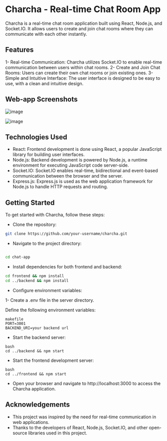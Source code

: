 
# Charcha - Real-time Chat Room App
Charcha is a real-time chat room application built using React, Node.js, and Socket.IO. It allows users to create and join chat rooms where they can communicate with each other instantly.

## Features
1- Real-time Communication: Charcha utilizes Socket.IO to enable real-time communication between users within chat rooms.
2- Create and Join Chat Rooms: Users can create their own chat rooms or join existing ones.
3- Simple and Intuitive Interface: The user interface is designed to be easy to use, with a clean and intuitive design.

## Web-app Screenshots
![image](https://github.com/Tejas20-03/chat-app/assets/92146582/0b66b32a-4715-469b-83e4-3499f2c05532)

![image](https://github.com/Tejas20-03/chat-app/assets/92146582/e418a08f-8205-4b5f-98a2-779fa16a8093)





## Technologies Used
- React: Frontend development is done using React, a popular JavaScript library for building user interfaces.
- Node.js: Backend development is powered by Node.js, a runtime environment for executing JavaScript code server-side.
- Socket.IO: Socket.IO enables real-time, bidirectional and event-based communication between the browser and the server.
- Express.js: Express.js is used as the web application framework for Node.js to handle HTTP requests and routing.

## Getting Started
To get started with Charcha, follow these steps:

- Clone the repository:
```bash
git clone https://github.com/your-username/charcha.git
```
- Navigate to the project directory:
```bash

cd chat-app
```
- Install dependencies for both frontend and backend:
```bash
cd frontend && npm install
cd ../backend && npm install
```
- Configure environment variables:

1- Create a .env file in the server directory.

Define the following environment variables:
```
makefile
PORT=3001
BACKEND_URI=your backend url
```
- Start the backend server:
```
bash
cd ../backend && npm start
```
- Start the frontend development server:
```
bash
cd ../frontend && npm start
```
- Open your browser and navigate to http://localhost:3000 to access the Charcha application.
## Acknowledgements
- This project was inspired by the need for real-time communication in web applications.
- Thanks to the developers of React, Node.js, Socket.IO, and other open-source libraries used in this project.
